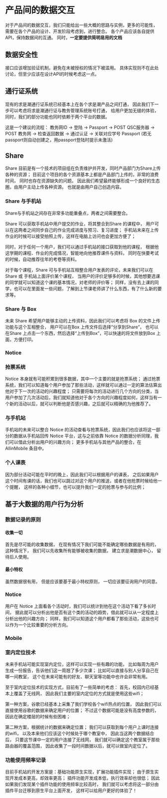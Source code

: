 # 产品间的数据交互
对于产品间的数据交互，我们只能给出一些大概的思路与实例，更多的可能性，
需要在各个产品的设计、开发阶段考虑到，进行整合。
各个产品应该各自提供API，保持数据间的互通。
同时，**一定要提供简明易用的文档**


## 数据安全性

接口应该增加验证机制，避免在未被授权的情况下被滥用。
具体实现则不在此处讨论，但至少应该在设计API的时候考虑这一点。

## 通行证系统
现有的求是潮通行证系统已经基本上在各个求是潮产品之间打通，
因此我们下一步可以考虑将求是潮通行证与教务管理系统账号打通，
给用户更加无缝的体验，
同时，我们的部分功能也同时依赖于两个平台的数据。

这是一个建议的流程：
教务网ID -> 登陆 -> Passport -> POST QSC服务器 -> POST 教务网 -> 检查返回数据 -> 通过认证 -> 关联对应学号 Passport
(若无passport则自动创建之，用passport登陆时提示未激活)

## Share
Share 目前是有一个技术的项目组在负责维护并开发，同时产品部门为Share上传各种的资源；
目前这个项目的各个资源基本上都是产品部门上传的，非常的浪费时间，
同时也存在资源缺失的问题。
因此我们希望最终能够形成一个良好的生态圈，由用户主动上传各种资源。
也就是由用户自己创造内容。

### Share 与手机站
Share与手机站之间存在非常多功能重叠点，两者之间需要整合。

Share 可以获取手机站中用户提交的作业，将其整合到Share 的课程中，
用户可以在这两者之间同步自己的作业完成进度与预习、复习进度；
手机站未来在上传作业的时候可以接受拍照上传，这样在电脑上访问也会更加方便了；

同时，对于任何一个用户，我们可以通过手机站的接口获取到他的课程，
根据他这学期的课程、作业的完成情况，智能地向他推荐课件与资料，
同时在快要考试的时候，自动推荐往年的考卷等资料。

对于每个课程，Share 可与手机站互相整合用户发表的评论，未来我们可以在Share 或 手机站上面评价某个课程，
当用户的评价足够多的时候，其他想要选课的同学就可以知道这个课的基本情况，对老师的评价等；
同样，没有去上课的同学，也可以在里面发一些问题，了解到上节课老师讲了什么东西，有了什么新的要求等。

### Share 与 Box
未来 Share 希望用户能够主动的上传资料，因此我们可以考虑将 Box 的文件上传功能与这个互相整合，
用户可以在Box 上传文件后选择“分享到Share”，
也可以在Share 上点击一个东西，然后选择“上传到Box”，可以快速的将文件放到Box 上面，方便打印。

### Notice

### 抢票系统
Notice 本身就有可能积累到很多数据，其中一个主要的就是抢票系统；
通过抢票系统，我们可以知道每个用户参加了那些活动，这样就可以通过一定的算法估算出他对于下一次的活动的兴趣程度；
只需要将每次的活动进行几个方向的分类，当用户参加了几次活动后，我们就知道他对于各个方向的兴趣程度如何，这样当有一个新的活动以后，就可以判断他是否感兴趣，之后就可以精确的为他推荐了。

### 与手机站
手机站的未来可以整合 Notice 的活动查看与抢票系统，因此我们也应该将这一部分的数据从手机站回传 Notice 平台，这与之前依靠 Notice 的数据分析同理，我们可以借此分析出用户的兴趣方向；
更多手机站与其他产品的整合，在 AllinMobile 条目中。

### 个人课表
因为部分活动可能在平时的晚上，因此我们可以根据用户的课表，
之后如果用户这个时间有课的话，我们也可以跳过对这个用户的推送，或者在他抢票时候给他一个提醒，
这样的各种小细节，也可以提升我们一定的抢票与参与的比例；



## 基于大数据的用户行为分析

### 数据记录的原则

#### 收集一切

首先是尽可能的收集数据，
在现有情况下我们可能不能确定哪些数据是有用的，
这种情况下，
我们可以先收集所有能够被收集的数据，
建立求是潮数据中心，
留待后人使用。

#### 最小特权

虽然数据很有用，
但是应该要基于最小特权原则，
一切应该要征询用户的同意。

### Notice
用户在 Notice 上面看各个活动时，我们可以统计到他在这个活动下看了多长时间，
据此就可以分析出他是否有这个类的活动的趋势，借此就可以从一定程度上分析出他的兴趣方向；
同样，我们可以知道这个用户都看了那些活动，这些也可以作为一个比较重要的分析方向。

### Mobile

### 室内定位技术
未来手机站可能实现室内定位，这样可以实现一些有趣的功能，
比如每周为用户生成一份报告，告诉他们这一周翘了多少次课；
比如可以直接与别人分享自己在哪一间教室，
这个在未来可能有的好友、聊天室等功能中也许会非常有用。

至于室内定位技术的实现方式，目前有了一些简单的考虑：
首先，校园内已经基本上覆盖了无线网，
因此我们主要的室内定位的方式就是使用这些wifi；

第一种方案，谷歌已经基本上采集了我们学校各个wifi热点的位置，
因此我们可以直接使用谷歌的数据来确定用户的位置；
不过这个数据可能是没有高度参数的，因此在确定楼层的时候有些困难；

第二种方案，根据统计的数据来确定位置；
我们可以获取到每个用户上课时连接的wifi，
以及本来他们应该这个时候处于哪个教室中，
因此当这两个数据结合后，
只要这节课中一定的用户连接了无线网，
我们就可以确定这个教室属于那些路由器的覆盖范围，
因此收集了一段时间数据以后，就可以做室内定位了。

### 功能使用频率记录
目前手机站的开发方案是：基础功能原生实现，扩展功能插件实现；
由于原生实现开发成本更高，却效率更高；
插件功能开发成本低，执行效率却也很低；
因此如果我们发现某个插件功能的使用频率比较高时，
我们就可以考虑将这一部分由插件平台迁移到原生平台上面开发，
这样可以给用户更好的体验了！
